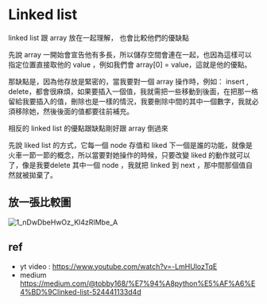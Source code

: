 # Linked list

linked list 跟 array 放在一起理解， 也會比較他們的優缺點

先說 array 一開始會宣告他有多長，所以儲存空間會連在一起，也因為這樣可以指定位置直接取他的 value ，例如我們會 array[0] = value，這就是他的優點。

那缺點是，因為他存放是緊密的，當我要對一個 array 操作時，例如： insert , delete，都會很麻煩，如果要插入一個值，我就需把一些移動到後面，在把那一格留給我要插入的值，刪除也是一樣的情況，我要刪除中間的其中一個數字，我就必須移除她，然後後面的值都要往前補充。

相反的 linked list 的優點跟缺點剛好跟 array 倒過來

先說 liked list 的方式，它每一個 node 存值和 liked 下一個是誰的功能，就像是火車一節一節的概念，所以當要對她操作的時候，只要改變 liked 的動作就可以了，像是我要delete 其中一個 node ，我就把 linked 到 next ，那中間那個值自然就被拋棄了。


## 放一張比較圖

![1_nDwDbeHwOz_Kl4zRIMbe_A](https://user-images.githubusercontent.com/88547312/157837644-2d8d54ee-5254-4053-9a5e-918f9457f233.png)


## ref
- yt video : https://www.youtube.com/watch?v=-LmHUlozTqE
- medium https://medium.com/@tobby168/%E7%94%A8python%E5%AF%A6%E4%BD%9Clinked-list-524441133d4d

